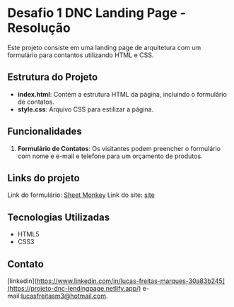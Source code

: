 # Desafio 1 DNC Landing Page - Resolução 

Este projeto consiste em uma landing page de arquitetura com um formulário para contantos utilizando HTML e CSS.

## Estrutura do Projeto

- **index.html**: Contém a estrutura HTML da página, incluindo o formulário de contatos.
- **style.css**: Arquivo CSS para estilizar a página.

## Funcionalidades

1. **Formulário de Contatos**: Os visitantes podem preencher o formulário com nome e  e-mail e telefone para um orçamento de produtos.


## Links do projeto

Link do formulário: [Sheet Monkey](https://docs.google.com/spreadsheets/d/1uc4ZhgQlG5grAtENSdRDaMByfmNvNEGZk0_O584UKaQ/edit#gid=0)
Link do site: [site](https://empresa-arquitetura-dnc.netlify.app/)

## Tecnologias Utilizadas

- HTML5
- CSS3

## Contato

[linkedin](https://www.linkedin.com/in/lucas-freitas-marques-30a83b245](https://projeto-dnc-lendingpage.netlify.app/)
e-mail:lucasfreitasm3@hotmail.com.
